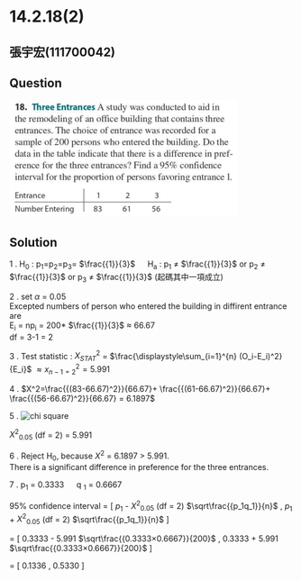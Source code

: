 # 14.2.18(2)
## 張宇宏(111700042)
## Question
![統計學](https://github.com/HWTeng-Course/202402-Statistics/blob/main/Images/14.2.18.png)
## Solution
1 . H<sub>0</sub> : p<sub>1</sub>=p<sub>2</sub>=p<sub>3</sub>= $\frac{{1}}{3}$
&emsp; H<sub>a</sub> : p<sub>1</sub> $\neq$ $\frac{{1}}{3}$  or  p<sub>2</sub> $\neq$ $\frac{{1}}{3}$  or  p<sub>3</sub> $\neq$ $\frac{{1}}{3}$ (起碼其中一項成立)

2 . set $\alpha$ = 0.05  
Excepted numbers of person who entered the building in diffirent entrance are  
E<sub>i</sub> = np<sub>i</sub> = 200* $\frac{{1}}{3}$ $\approx$ 66.67  
df = 3-1 = 2  

3 . Test statistic : $X^2_{STAT}$ = $\frac{\displaystyle\sum_{i=1}^{n} (O_i-E_i)^2}{E_i}\$  $\approx x^2_{n-1=2}=5.991$

4 . $X^2=\frac{{(83-66.67)^2}}{66.67}+ \frac{{(61-66.67)^2}}{66.67}+ \frac{{(56-66.67)^2}}{66.67} = 6.1897$ 

5 . ![chi square](https://github.com/HWTeng-Course/202402-Statistics/assets/162597746/ae4a4bff-c3e9-493a-8b6e-4844409ec1ef)

$X^{2}$<sub>0.05</sub> (df = 2) = 5.991

6 . Reject H<sub>0</sub>, because $X^2$ = 6.1897 > 5.991.  
There is a significant difference in preference for the three entrances.

7 . p<sub>1</sub> = 0.3333  &emsp;  q <sub>1</sub> = 0.6667

95% confidence interval = [  $p_1$ - $X^2$<sub>0.05</sub> (df = 2) $\sqrt\frac{{p_1q_1}}{n}$ , $p_1$ + $X^2$<sub>0.05</sub> (df = 2) $\sqrt\frac{{p_1q_1}}{n}$ ]

= [ 0.3333 - 5.991 $\sqrt\frac{{0.3333×0.6667}}{200}$ , 0.3333 + 5.991 $\sqrt\frac{{0.3333×0.6667}}{200}$ ]

= [ 0.1336 , 0.5330 ]
